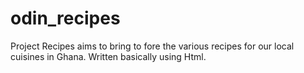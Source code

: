 <!-- @format -->

# odin_recipes

Project Recipes aims to bring to fore the various
recipes for our local cuisines in Ghana. Written basically using Html.

